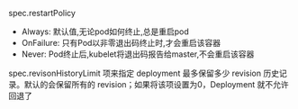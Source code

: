 spec.restartPolicy
- Always: 默认值,无论pod如何终止,总是重启pod
- OnFailure: 只有Pod以非零退出码终止时,才会重启该容器
- Never: Pod终止后,kubelet将退出码报告给master,不会重启该容器

spec.revisonHistoryLimit
项来指定 deployment 最多保留多少 revision 历史记录。默认的会保留所有的 revision；如果将该项设置为0，Deployment 就不允许回退了